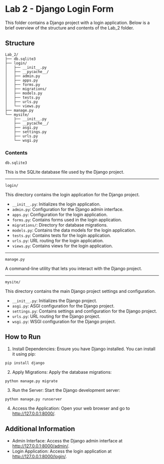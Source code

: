 # Lab 2 - Django Login Form
This folder contains a Django project with a login application. Below is a brief overview of the structure and contents of the Lab_2 folder.

## Structure
```
Lab_2/
├── db.sqlite3
├── login/
│   ├── __init__.py
│   ├── __pycache__/
│   ├── admin.py
│   ├── apps.py
│   ├── forms.py
│   ├── migrations/
│   ├── models.py
│   ├── tests.py
│   ├── urls.py
│   └── views.py
├── manage.py
└── mysite/
    ├── __init__.py
    ├── __pycache__/
    ├── asgi.py
    ├── settings.py
    ├── urls.py
    └── wsgi.py
```

### Contents
`db.sqlite3`

This is the SQLite database file used by the Django project.

---

`login/`

This directory contains the login application for the Django project.

  - `__init__.py`: Initializes the login application.
  - `admin.py`: Configuration for the Django admin interface.
  - `apps.py`: Configuration for the login application.
  - `forms.py`: Contains forms used in the login application.
  - `migrations/`: Directory for database migrations.
  - `models.py`: Contains the data models for the login application.
  - `tests.py`: Contains tests for the login application.
  - `urls.py`: URL routing for the login application.
  - `views.py`: Contains views for the login application.

---

`manage.py` 

A command-line utility that lets you interact with the Django project.

---

`mysite/`

This directory contains the main Django project settings and configuration.

- `__init__.py`: Initializes the Django project.
- `asgi.py`: ASGI configuration for the Django project.
- `settings.py`: Contains settings and configuration for the Django project.
- `urls.py`: URL routing for the Django project.
- `wsgi.py`: WSGI configuration for the Django project.

## How to Run
1. Install Dependencies: Ensure you have Django installed. You can install it using pip:
```
pip install django
```

2. Apply Migrations: Apply the database migrations:
```
python manage.py migrate
```

3. Run the Server: Start the Django development server:
```
python manage.py runserver
```

4. Access the Application: Open your web browser and go to http://127.0.0.1:8000/.

## Additional Information
- Admin Interface: Access the Django admin interface at http://127.0.0.1:8000/admin/.
- Login Application: Access the login application at http://127.0.0.1:8000/login/.
